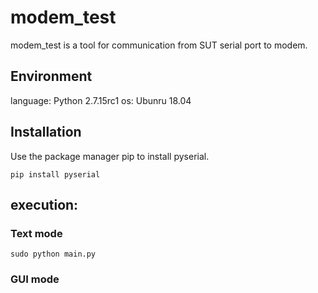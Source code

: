 # modem_test
modem_test is a tool for communication from SUT serial port to modem.

## Environment
language:	Python 2.7.15rc1
os: Ubunru 18.04

## Installation
Use the package manager pip to install pyserial.

    pip install pyserial

## execution:
### Text mode
    sudo python main.py

### GUI mode
